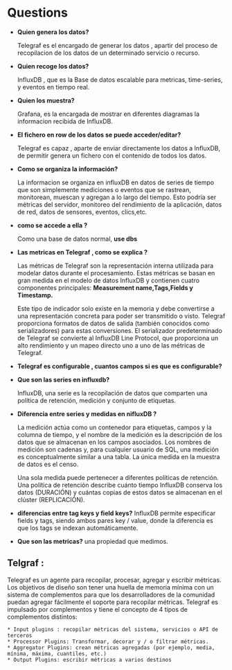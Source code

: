 # Questions

- **Quien genera los datos?**

	Telegraf es el encargado de generar los datos , apartir del proceso de recopilacion de los datos de un
	determinado servicio o recurso.

- **Quien recoge los datos?**

	InfluxDB , que es la Base de datos escalable para metricas, time-series, y eventos en tiempo real.

- **Quien los muestra?**

	Grafana, es la encargada de mostrar en diferentes diagramas la informacion recibida de InfluxDB.

- **El fichero en row de los datos se puede acceder/editar?**

	Telegraf es capaz , aparte de enviar directamente los datos a InfluxDB, de permitir
	genera un fichero con el contenido de todos los datos.

- **Como se organiza la información?**

	La informacion se organiza en influxDB en  datos de series 
	de tiempo que son simplemente mediciones o eventos que se rastrean, monitorean, muescan y agregan a lo largo del tiempo.
	Esto podría ser métricas del servidor, monitoreo del rendimiento de la aplicación, datos de red, datos de sensores, eventos, clics,etc.
	
- **como se accede a ella ?**

	Como una base de datos normal, **use dbs**

- **Las metricas en Telegraf , como se explica ?**

	Las métricas de Telegraf son la representación interna utilizada para modelar 
	datos durante el procesamiento. Estas métricas se basan en gran medida en el modelo de datos InfluxDB 
	y contienen cuatro componentes principales: **Measurement name,Tags,Fields y Timestamp.**
	
	
	Este tipo de indicador solo existe en la memoria y debe convertirse a una representación concreta para poder 
	ser transmitido o visto. Telegraf proporciona formatos de datos de salida (también conocidos como serializadores) 
	para estas conversiones. El serializador predeterminado de Telegraf se convierte al InfluxDB Line Protocol, 
	que proporciona un alto rendimiento y un mapeo directo uno a uno de las métricas de Telegraf.

- **Telegraf es configurable , cuantos campos si es que es configurable?**



- **Que son las series en influxdb?**

	InfluxDB, una serie es la recopilación de datos que comparten una política de retención, medición y conjunto de etiquetas. 

- **Diferencia entre series y medidas en nifluxDB ?**

	La medición actúa como un contenedor para etiquetas, campos y la columna de tiempo, y el nombre de la medición es la descripción 
	de los datos que se almacenan en los campos asociados. Los nombres de medición son cadenas y, para cualquier usuario de SQL, una 
	medición es conceptualmente similar a una tabla. La única medida en la muestra de datos es el censo. 

	Una sola medida puede pertenecer a diferentes políticas de retención. 
	Una política de retención describe cuánto tiempo InfluxDB conserva los datos (DURACIÓN) y cuántas copias de estos datos se almacenan en el clúster (REPLICACIÓN).

- **diferencias entre tag keys y field keys?**
	InfluxDB permite especificar fields y tags, siendo ambos pares key / value, donde la diferencia es que los tags se indexan automáticamente.

- **Que son las metricas?**
	una propiedad que medimos.



## Telgraf :


Telegraf es un agente para recopilar, procesar, agregar y escribir métricas.
Los objetivos de diseño son tener una huella de memoria mínima con un sistema de 
complementos para que los desarrolladores de la comunidad puedan agregar fácilmente el soporte para recopilar métricas.
Telegraf es impulsado por complementos y tiene el concepto de 4 tipos de complementos distintos:
	
	* Input plugins : recopilar métricas del sistema, servicios o API de terceros
	* Processor Plugins: Transformar, decorar y / o filtrar métricas.
	* Aggregator Plugins: crean métricas agregadas (por ejemplo, media, mínima, máxima, cuantiles, etc.)
	* Output Plugins: escribir métricas a varios destinos
	




